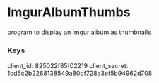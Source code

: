 # ImgurAlbumThumbs
program to display an imgur album as thumbnails

### Keys ###

client_id: 825022f85f02219
client_secret: 1cd5c2b2268138549a80df728a3ef5b94962d708